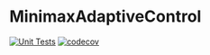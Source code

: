 # MinimaxAdaptiveControl

[![Unit Tests](https://github.com/kjellqvist/MinimaxAdaptiveControl.jl/workflows/CI/badge.svg)](https://github.com/kjellqvist/MinimaxAdaptiveControl.jl/actions?query=workflow%3ACI)
[![codecov](https://codecov.io/gh/kjellqvist/MinimaxAdaptiveControl.jl/branch/master/graph/badge.svg?token=C0M1GL5BOQ)](https://codecov.io/gh/kjellqvist/MinimaxAdaptiveControl.jl)
